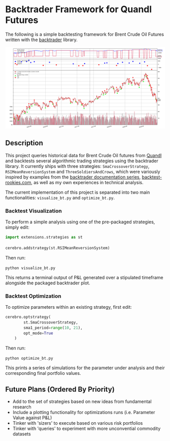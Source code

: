 # Backtrader Framework for Quandl Futures

The following is a simple backtesting framework for Brent Crude Oil Futures written with the [backtrader](https://github.com/backtrader/backtrader) library.

![App Screenshot](https://github.com/NicholasTanWeiHong/backtrader-with-brent-futures/blob/master/images/three_solders_and_crows.png "App Screenshot")

## Description

This project queries historical data for Brent Crude Oil futures from [Quandl](https://www.quandl.com/data/CHRIS-Wiki-Continuous-Futures) and backtests several algorithmic trading strategies using the backtrader library. It currently ships with three strategies: ``SmaCrossoverStrategy``, ``RSIMeanReversionSystem`` and ``ThreeSoldiersAndCrows``, which were variously inspired by examples from the [backtrader documentation series](https://www.backtrader.com/), [backtest-rookies.com](https://backtest-rookies.com/), as well as my own experiences in technical analysis.

The current implementation of this project is separated into two main functionalities: ``visualize_bt.py`` and ``optimize_bt.py``.

### Backtest Visualization

To perform a simple analysis using one of the pre-packaged strategies, simply edit:

```python
import extensions.strategies as st

cerebro.addstrategy(st.RSIMeanReversionSystem)
```

Then run:

``python visualize_bt.py``

This returns a terminal output of P&L generated over a stipulated timeframe alongside the packaged backtrader plot.

### Backtest Optimization

To optimize parameters within an existing strategy, first edit:

```python
cerebro.optstrategy(
        st.SmaCrossoverStrategy,
        sma1_period=range(10, 21),
        opt_mode=True
    )
```

Then run:

``python optimize_bt.py``

This prints a series of simulations for the parameter under analysis and their corresponding final portfolio values.

## Future Plans (Ordered By Priority)

* Add to the set of strategies based on new ideas from fundamental research
* Include a plotting functionality for optimizations runs (i.e. Parameter Value against P&L)
* Tinker with 'sizers' to execute based on various risk portfolios
* Tinker with 'queries' to experiment with more unconvential commodity datasets
